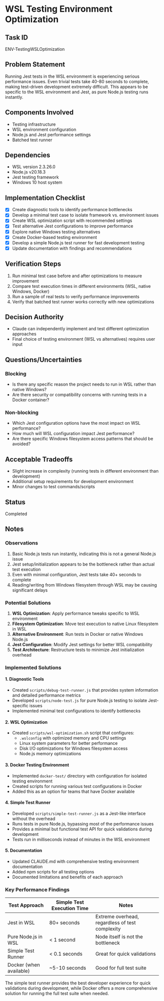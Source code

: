 # WSL Testing Environment Optimization

## Task ID
ENV-TestingWSLOptimization

## Problem Statement
Running Jest tests in the WSL environment is experiencing serious performance issues. Even trivial tests take 40-80 seconds to complete, making test-driven development extremely difficult. This appears to be specific to the WSL environment and Jest, as pure Node.js testing runs instantly.

## Components Involved
- Testing infrastructure
- WSL environment configuration
- Node.js and Jest performance settings
- Batched test runner

## Dependencies
- WSL version 2.3.26.0
- Node.js v20.18.3
- Jest testing framework
- Windows 10 host system

## Implementation Checklist
- [x] Create diagnostic tools to identify performance bottlenecks
- [x] Develop a minimal test case to isolate framework vs. environment issues
- [x] Create WSL optimization script with recommended settings
- [x] Test alternative Jest configurations to improve performance
- [x] Explore native Windows testing alternatives
- [x] Create Docker-based testing environment
- [x] Develop a simple Node.js test runner for fast development testing
- [x] Update documentation with findings and recommendations

## Verification Steps
1. Run minimal test case before and after optimizations to measure improvement
2. Compare test execution times in different environments (WSL, native Windows, Docker)
3. Run a sample of real tests to verify performance improvements
4. Verify that batched test runner works correctly with new optimizations

## Decision Authority
- Claude can independently implement and test different optimization approaches
- Final choice of testing environment (WSL vs alternatives) requires user input

## Questions/Uncertainties

### Blocking
- Is there any specific reason the project needs to run in WSL rather than native Windows?
- Are there security or compatibility concerns with running tests in a Docker container?

### Non-blocking
- Which Jest configuration options have the most impact on WSL performance?
- How much will WSL configuration impact Jest performance?
- Are there specific Windows filesystem access patterns that should be avoided?

## Acceptable Tradeoffs
- Slight increase in complexity (running tests in different environment than development)
- Additional setup requirements for development environment
- Minor changes to test commands/scripts

## Status
Completed

## Notes

### Observations
1. Basic Node.js tests run instantly, indicating this is not a general Node.js issue
2. Jest setup/initialization appears to be the bottleneck rather than actual test execution
3. Even with minimal configuration, Jest tests take 40+ seconds to complete
4. Reading/writing from Windows filesystem through WSL may be causing significant delays

### Potential Solutions
1. **WSL Optimization**: Apply performance tweaks specific to WSL environment
2. **Filesystem Optimization**: Move test execution to native Linux filesystem in WSL
3. **Alternative Environment**: Run tests in Docker or native Windows Node.js
4. **Jest Configuration**: Modify Jest settings for better WSL compatibility
5. **Test Architecture**: Restructure tests to minimize Jest initialization overhead

### Implemented Solutions

#### 1. Diagnostic Tools
- Created `scripts/debug-test-runner.js` that provides system information and detailed performance metrics
- Developed `scripts/node-test.js` for pure Node.js testing to isolate Jest-specific issues
- Implemented minimal test configurations to identify bottlenecks

#### 2. WSL Optimization
- Created `scripts/wsl-optimization.sh` script that configures:
  - `.wslconfig` with optimized memory and CPU settings
  - Linux system parameters for better performance 
  - Disk I/O optimizations for Windows filesystem access
  - Node.js memory optimizations

#### 3. Docker Testing Environment
- Implemented `docker-test/` directory with configuration for isolated testing environment
- Created scripts for running various test configurations in Docker
- Added this as an option for teams that have Docker available

#### 4. Simple Test Runner
- Developed `scripts/simple-test-runner.js` as a Jest-like interface without the overhead
- Runs tests in pure Node.js, bypassing most of the performance issues
- Provides a minimal but functional test API for quick validations during development
- Tests run in milliseconds instead of minutes in the WSL environment

#### 5. Documentation
- Updated CLAUDE.md with comprehensive testing environment documentation
- Added npm scripts for all testing options
- Documented limitations and benefits of each approach

### Key Performance Findings
| Test Approach | Simple Test Execution Time | Notes |
|---------------|----------------------------|-------|
| Jest in WSL | 80+ seconds | Extreme overhead, regardless of test complexity |
| Pure Node.js in WSL | < 1 second | Node itself is not the bottleneck |
| Simple Test Runner | < 0.1 seconds | Great for quick validations |
| Docker (when available) | ~5-10 seconds | Good for full test suite |

The simple test runner provides the best developer experience for quick validations during development, while Docker offers a more comprehensive solution for running the full test suite when needed.